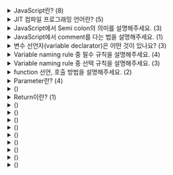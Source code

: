 <details>
<summary>JavaScript란? (8)</summary>
<br>

- HTML, CSS와 함께 World Widw Web의 중요 기술 중 하나인 JIT 컴파일 프로그래밍 언어
- JavaScript는 웹 페이지에서 동적인 기능을 추가하고, 사용자와 상호작용하는 등 다양한 기능을 수행할 수 있습니다.
- JavaScript는 객체 지향 언어로, 변수, 함수, 클래스, 객체 등의 기본적인 프로그래밍 요소를 갖추고 있습니다.
- 브라우저에서 제공되는 Document Object Model (DOM)과 Browser Object Model (BOM)을 사용하여 웹 페이지의 요소에 접근하고 조작할 수 있습니다.
- JavaScript는 브라우저에서 실행되기 때문에, 어떠한 특별한 설치 없이 모든 브라우저에서 실행될 수 있습니다.
- Node.js라는 서버 측 JavaScript 실행 환경을 사용하여 서버 측 개발도 가능합니다.
- 2015년에 ES6 (ES2015) JavaScript 버전 업데이트를 기점으로 사용량이 크게 늘었습니다.
- Mobile application, pc application, VR, AR, block chain 등 다양한 분야에 활용되는 범용되는 기술로 발전했습니다.
</details>

<details>
<summary>JIT 컴파일 프로그래밍 언어란? (5)</summary>
<br>

- `JIT compiler` Just-In-Time의 준말으로, 런타임 시점에 코드를 컴파일하는 방식을 말합니다.
- `JIT compile programing language` 
  - JIT 컴파일러를 사용한 언어
  - 이를 통해 실행 속도를 향상시키고, 메모리 사용량을 줄일 수 있습니다.
  - 대표적인 JIT 컴파일 프로그래밍 언어로는 Java, C#, JavaScript(V8 엔진), Python(PyPy) 등이 있습니다.
</details>

<details>
<summary>JavaScript에서 Semi colon의 의미를 설명해주세요. (3)</summary>
<br>

- 한 문장 맨 끝에 세미콜론(;)을 붙여 문장을 구분합니다.
- Javascript는 코드를 해석하는 과정에서 상황에 따라 자동으로 세미콜론을 추가해주는 규칙이 있습니다.
- 필요한 경우에만 사용하는 사람도 있고 반드시 사용하는 사람이 있습니다.
</details>

<details>
<summary>JavaScript에서 comment를 다는 법을 설명해주세요. (1)</summary>
<br>

- `//` 뒤, `/* */` 사이의 내용은 실행되지 않습니다.
</details>

<details>
<summary>변수 선언자(variable declarator)은 어떤 것이 있나요? (3)</summary>
<br>

- var
  - function scope를 또는 global scope를 갖습니다.
  - var 키워드 변수 선언은 코드가 실행되기 전에 처리하기 때문에 hoisting이 일어납니다.
- let(ES6)
  - block scope 또는 global scope를 갖습니다.
- const(ES6)
  - block scope 또는 global scope를 갖는다
  - 해당 scope 내에서 할당된 값을 변경하거나 재선언 할 수 없습니다.
  - reference type을 할당할 경우 주소값이 복사되어 내부 요소의 값을 변경할 수 있습니다.
</details>

<details>
<summary>Variable naming rule 중 필수 규칙을 설명해주세요. (4)</summary>
<br>

- JavaScript 식별자는 '문자(a-z,A-Z)', '밑줄(\_)' 혹은 '달러 기호($)'로 시작해야 합니다.
- 두 번째 글자부터는 '숫자(0-9)'도 쓸 수 있습니다.
- 대문자와 소문자를 구분합니다.
- 예약어(Reserved word)는 사용할 수 없습니다. (Ex. if, for, let, this, ...)
</details>

<details>
<summary>Variable naming rule 중 선택 규칙을 설명해주세요. (3)</summary>
<br>

- 추상화와 구체화가 적당한 이름이 좋습니다.
- 이름에 의미를 담는 것이 좋습니다.
- 'camelCase'로 쓰는 것이 좋습니다.
</details>

<details>
<summary>function 선언, 호출 방법을 설명해주세요. (2)</summary>
<br>

- `function my_func(parameters) {statements}` 형태로 선언합니다.
- `my_func(arguments);` 형태로 호출합니다.
</details>

<details>
<summary>Parameter란? (4)</summary>
<br>

- 함수를 호출할 때 괄호 안에 parameter를 넣어 전달하면 함수 내부에서 사용할 수 있습니다.
- 전달되지 않은 parameter는 undefined 값으로 설정됩니다.
- Default parameter로 전달되지 않았을 때의 기본값을 설정할 수 있습니다.
- Default parameter는 뒷쪽에 쓰는 것이 좋습니다.
</details>

<details>
<summary> ()</summary>
<br>

- 
</details>

<details>
<summary>Return이란? (1)</summary>
<br>

- 함수가 실행된 자리에 값을 전달할 수 있게 해줍니다.
</details>

<details>
<summary> ()</summary>
<br>

- 
</details>

<details>
<summary> ()</summary>
<br>

- 
</details>

<details>
<summary> ()</summary>
<br>

- 
</details>

<details>
<summary> ()</summary>
<br>

- 
</details>

<details>
<summary> ()</summary>
<br>

- 
</details>

<details>
<summary> ()</summary>
<br>

- 
</details>

<details>
<summary> ()</summary>
<br>

- 
</details>

<details>
<summary> ()</summary>
<br>

- 
</details>

<details>
<summary> ()</summary>
<br>

- 
</details>
